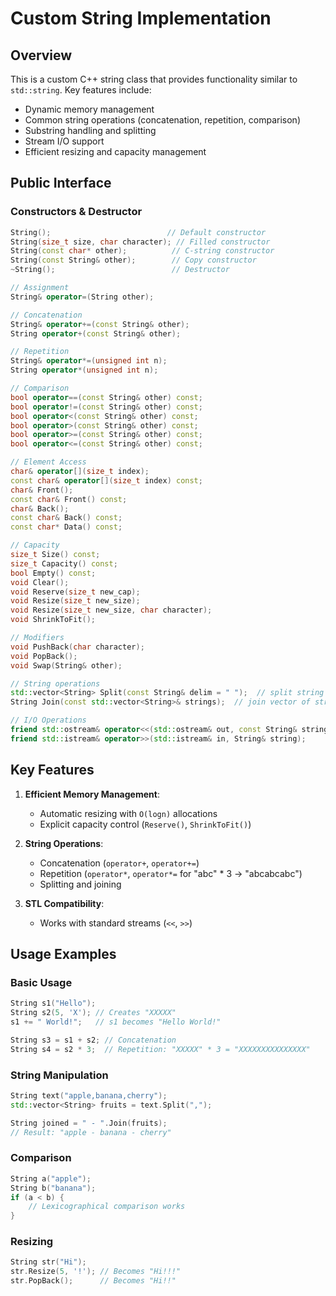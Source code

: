 # Custom String Implementation

## Overview
This is a custom C++ string class that provides functionality similar to `std::string`. Key features include:
- Dynamic memory management
- Common string operations (concatenation, repetition, comparison)
- Substring handling and splitting
- Stream I/O support
- Efficient resizing and capacity management

## Public Interface

### Constructors & Destructor
```cpp
String();                          // Default constructor
String(size_t size, char character); // Filled constructor
String(const char* other);          // C-string constructor
String(const String& other);        // Copy constructor
~String();                          // Destructor

// Assignment
String& operator=(String other);

// Concatenation
String& operator+=(const String& other);
String operator+(const String& other);

// Repetition
String& operator*=(unsigned int n);
String operator*(unsigned int n);

// Comparison
bool operator==(const String& other) const;
bool operator!=(const String& other) const;
bool operator<(const String& other) const;
bool operator>(const String& other) const;
bool operator>=(const String& other) const;
bool operator<=(const String& other) const;

// Element Access
char& operator[](size_t index);
const char& operator[](size_t index) const;
char& Front();
const char& Front() const;
char& Back();
const char& Back() const;
const char* Data() const;

// Capacity
size_t Size() const;
size_t Capacity() const;
bool Empty() const;
void Clear();
void Reserve(size_t new_cap);
void Resize(size_t new_size);
void Resize(size_t new_size, char character);
void ShrinkToFit();

// Modifiers
void PushBack(char character);
void PopBack();
void Swap(String& other);

// String operations
std::vector<String> Split(const String& delim = " ");  // split string by delimiter
String Join(const std::vector<String>& strings);  // join vector of strings

// I/O Operations
friend std::ostream& operator<<(std::ostream& out, const String& string);
friend std::istream& operator>>(std::istream& in, String& string);
```


## Key Features
1. **Efficient Memory Management**:  
   - Automatic resizing with `O(logn)` allocations
   - Explicit capacity control (`Reserve()`, `ShrinkToFit()`)
   
2. **String Operations**:  
   - Concatenation (`operator+`, `operator+=`)
   - Repetition (`operator*`, `operator*=` for "abc" * 3 → "abcabcabc")
   - Splitting and joining

3. **STL Compatibility**:
   - Works with standard streams (`<<`, `>>`)

## Usage Examples

### Basic Usage
```cpp
String s1("Hello");
String s2(5, 'X'); // Creates "XXXXX"
s1 += " World!";   // s1 becomes "Hello World!"

String s3 = s1 + s2; // Concatenation
String s4 = s2 * 3;  // Repetition: "XXXXX" * 3 = "XXXXXXXXXXXXXXX"
```

### String Manipulation
```cpp
String text("apple,banana,cherry");
std::vector<String> fruits = text.Split(",");

String joined = " - ".Join(fruits);
// Result: "apple - banana - cherry"
```

### Comparison
```cpp
String a("apple");
String b("banana");
if (a < b) {
    // Lexicographical comparison works
}
```

### Resizing
```cpp
String str("Hi");
str.Resize(5, '!'); // Becomes "Hi!!!"
str.PopBack();      // Becomes "Hi!!"
```